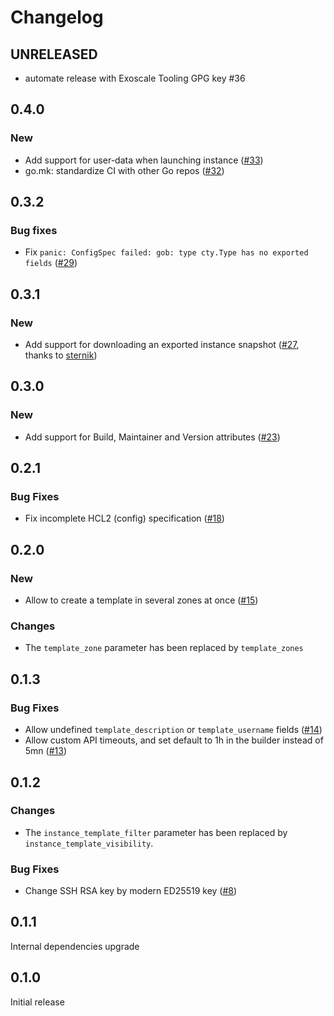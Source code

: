 # Changelog

## UNRELEASED

- automate release with Exoscale Tooling GPG key #36

## 0.4.0

### New

- Add support for user-data when launching instance ([#33](https://github.com/exoscale/packer-plugin-exoscale/pull/33))
- go.mk: standardize CI with other Go repos ([#32](https://github.com/exoscale/packer-plugin-exoscale/pull/32/))

## 0.3.2

### Bug fixes

- Fix `panic: ConfigSpec failed: gob: type cty.Type has no exported fields` ([#29](https://github.com/exoscale/packer-plugin-exoscale/pull/29))

## 0.3.1

### New

- Add support for downloading an exported instance snapshot ([#27](https://github.com/exoscale/packer-plugin-exoscale/pull/27), thanks to [sternik](https://github.com/sternik))

## 0.3.0

### New

- Add support for Build, Maintainer and Version attributes ([#23](https://github.com/exoscale/packer-plugin-exoscale/pull/23))

## 0.2.1

### Bug Fixes

- Fix incomplete HCL2 (config) specification ([#18](https://github.com/exoscale/packer-plugin-exoscale/pull/18))

## 0.2.0

### New

- Allow to create a template in several zones at once ([#15](https://github.com/exoscale/packer-plugin-exoscale/pull/15))

### Changes

- The `template_zone` parameter has been replaced by `template_zones`

## 0.1.3

### Bug Fixes

- Allow undefined `template_description` or `template_username` fields ([#14](https://github.com/exoscale/packer-plugin-exoscale/pull/14))
- Allow custom API timeouts, and set default to 1h in the builder instead of 5mn ([#13](https://github.com/exoscale/packer-plugin-exoscale/pull/13))

## 0.1.2

### Changes

- The `instance_template_filter` parameter has been replaced by `instance_template_visibility`.

### Bug Fixes

- Change SSH RSA key by modern ED25519 key ([#8](https://github.com/exoscale/packer-plugin-exoscale/pull/8))


## 0.1.1

Internal dependencies upgrade


## 0.1.0

Initial release
